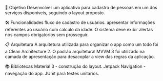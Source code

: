🎯 Objetivo
Desenvolver um aplicativo para cadastro de pessoas em um dos serviços disponíveis, seguindo o layout
proposto.

🛠️ Funcionalidades
fluxo de cadastro de usuários.
apresentar informações referentes ao usuário com calculo da idade.
O sistema deve exibir alertas nos campos obrigatorios sem prosseguir.

📋 Arquitetura
A arquitetura utilizada para organizar o app como um todo foi a Clean Architecture 2. O padrão arquitetural MVVM 3 foi utilizado na camada de apresentação para desacoplar
a view das regras da aplicação.

📚 Bibliotecas
Material 3 - construção do layout.
Jetpack Navigation - navegação do app.
JUnit para testes unitarios.
